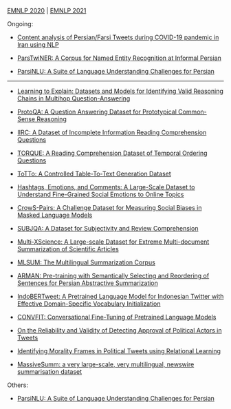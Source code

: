[EMNLP 2020](https://aclanthology.org/volumes/2020.emnlp-main/) | [EMNLP 2021](https://aclanthology.org/volumes/2021.emnlp-main/)

Ongoing:

- [Content analysis of Persian/Farsi Tweets during COVID-19 pandemic in Iran using NLP](https://aclanthology.org/2020.nlpcovid19-2.26.pdf)


- [ParsTwiNER: A Corpus for Named Entity Recognition at Informal Persian
](https://aclanthology.org/2021.wnut-1.16.pdf)

- [ParsiNLU: A Suite of Language Understanding Challenges for Persian](https://arxiv.org/pdf/2012.06154)

---

- [Learning to Explain: Datasets and Models for Identifying Valid Reasoning Chains in Multihop Question-Answering](https://aclanthology.org/2020.emnlp-main.10.pdf)

- [ProtoQA: A Question Answering Dataset for Prototypical Common-Sense Reasoning](https://aclanthology.org/2020.emnlp-main.85.pdf)

- [IIRC: A Dataset of Incomplete Information Reading Comprehension Questions](https://aclanthology.org/2020.emnlp-main.86.pdf)

- [TORQUE: A Reading Comprehension Dataset of Temporal Ordering Questions](https://aclanthology.org/2020.emnlp-main.88.pdf)

- [ToTTo: A Controlled Table-To-Text Generation Dataset](https://aclanthology.org/2020.emnlp-main.89.pdf)

- [Hashtags, Emotions, and Comments: A Large-Scale Dataset to Understand Fine-Grained Social Emotions to Online Topics](https://aclanthology.org/2020.emnlp-main.106.pdf)

- [CrowS-Pairs: A Challenge Dataset for Measuring Social Biases in Masked Language Models](https://aclanthology.org/2020.emnlp-main.154.pdf)

- [SUBJQA: A Dataset for Subjectivity and Review Comprehension](https://aclanthology.org/2020.emnlp-main.442.pdf)

- [Multi-XScience: A Large-scale Dataset for Extreme Multi-document Summarization of Scientific Articles](https://aclanthology.org/2020.emnlp-main.648.pdf)

- [MLSUM: The Multilingual Summarization Corpus](https://aclanthology.org/2020.emnlp-main.647.pdf)

- [ARMAN: Pre-training with Semantically Selecting and Reordering of Sentences for Persian Abstractive Summarization](https://aclanthology.org/2021.emnlp-main.741.pdf)

- [IndoBERTweet: A Pretrained Language Model for Indonesian Twitter with Effective Domain-Specific Vocabulary Initialization](https://aclanthology.org/2021.emnlp-main.833/)

- [CONVFIT: Conversational Fine-Tuning of Pretrained Language Models](https://aclanthology.org/2021.emnlp-main.88.pdf)

- [On the Reliability and Validity of Detecting Approval of Political Actors in Tweets](https://aclanthology.org/2020.emnlp-main.110.pdf)

- [Identifying Morality Frames in Political Tweets using Relational Learning](https://aclanthology.org/2021.emnlp-main.783.pdf)

- [MassiveSumm: a very large-scale, very multilingual, newswire summarisation dataset](https://aclanthology.org/2021.emnlp-main.797.pdf)

Others:

- [ParsiNLU: A Suite of Language Understanding Challenges for Persian](https://arxiv.org/pdf/2012.06154)